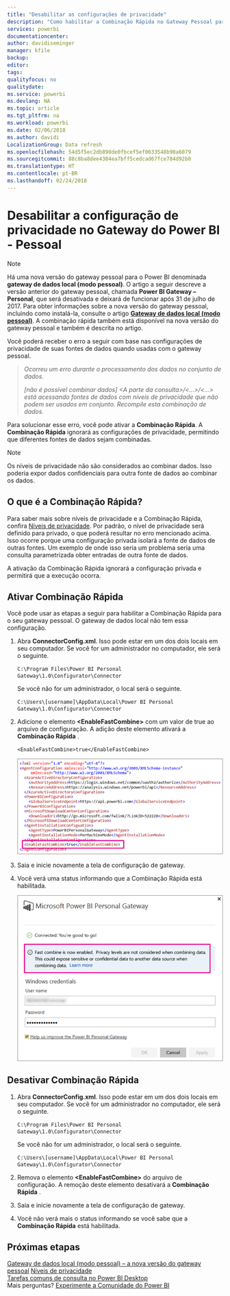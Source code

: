 ```yaml
---
title: "Desabilitar as configurações de privacidade"
description: "Como habilitar a Combinação Rápida no Gateway Pessoal para desabilitar as configurações de privacidade para a atualização."
services: powerbi
documentationcenter: 
author: davidiseminger
manager: kfile
backup: 
editor: 
tags: 
qualityfocus: no
qualitydate: 
ms.service: powerbi
ms.devlang: NA
ms.topic: article
ms.tgt_pltfrm: na
ms.workload: powerbi
ms.date: 02/06/2018
ms.author: davidi
LocalizationGroup: Data refresh
ms.openlocfilehash: 54d5f5ec2db890de0fbcef5ef0633548b90a6079
ms.sourcegitcommit: 88c8ba8dee4384ea7bff5cedcad67fce784d92b0
ms.translationtype: HT
ms.contentlocale: pt-BR
ms.lasthandoff: 02/24/2018
---
```

# <a name="disable-privacy-setting-in-power-bi-gateway---personal"></a>Desabilitar a configuração de privacidade no Gateway do Power BI - Pessoal
> [!NOTE]
> Há uma nova versão do gateway pessoal para o Power BI denominada **gateway de dados local (modo pessoal)**. O artigo a seguir descreve a versão anterior do gateway pessoal, chamada **Power BI Gateway – Personal**, que será desativada e deixará de funcionar após 31 de julho de 2017. Para obter informações sobre a nova versão do gateway pessoal, incluindo como instalá-la, consulte o artigo [**Gateway de dados local (modo pessoal)**](service-gateway-personal-mode.md). A combinação rápida também está disponível na nova versão do gateway pessoal e também é descrita no artigo.
> 
> 

Você poderá receber o erro a seguir com base nas configurações de privacidade de suas fontes de dados quando usadas com o gateway pessoal.

> *Ocorreu um erro durante o processamento dos dados no conjunto de dados.*
> 
> *[não é possível combinar dados] &lt;A parte da consulta&gt;/&lt;…&gt;/&lt;…&gt; está acessando fontes de dados com níveis de privacidade que não podem ser usados em conjunto. Recompile esta combinação de dados.*
> 
> 

Para solucionar esse erro, você pode ativar a **Combinação Rápida**. A **Combinação Rápida** ignorará as configurações de privacidade, permitindo que diferentes fontes de dados sejam combinadas.

> [!NOTE]
> Os níveis de privacidade não são considerados ao combinar dados. Isso poderia expor dados confidenciais para outra fonte de dados ao combinar os dados.
> 
> 

## <a name="what-is-fast-combine"></a>O que é a Combinação Rápida?
Para saber mais sobre níveis de privacidade e a Combinação Rápida, confira [Níveis de privacidade](https://support.office.com/article/Privacy-levels-Power-Query-CC3EDE4D-359E-4B28-BC72-9BEE7900B540). Por padrão, o nível de privacidade será definido para privado, o que poderá resultar no erro mencionado acima. Isso ocorre porque uma configuração privada isolará a fonte de dados de outras fontes. Um exemplo de onde isso seria um problema seria uma consulta parametrizada obter entradas de outra fonte de dados.

A ativação da Combinação Rápida ignorará a configuração privada e permitirá que a execução ocorra.

## <a name="turn-on-fast-combine"></a>Ativar Combinação Rápida
Você pode usar as etapas a seguir para habilitar a Combinação Rápida para o seu gateway pessoal. O gateway de dados local não tem essa configuração.

1. Abra **ConnectorConfig.xml**.  Isso pode estar em um dos dois locais em seu computador.  Se você for um administrador no computador, ele será o seguinte.
   
    <pre><code>C:\Program Files\Power BI Personal Gateway\1.0\Configurator\Connector</code></pre>
   
    Se você não for um administrador, o local será o seguinte.
   
    <pre><code>C:\Users\[username]\AppData\Local\Power BI Personal Gateway\1.0\Configurator\Connector</code></pre>
    
2. Adicione o elemento **&lt;EnableFastCombine&gt;** com um valor de true ao arquivo de configuração. A adição deste elemento ativará a **Combinação Rápida** .
   
   <pre><code>&lt;EnableFastCombine&gt;true&lt;/EnableFastCombine&gt;</code></pre>
   
   ![](media/refresh-enable-fast-combine/configfile.png)
3. Saia e inicie novamente a tela de configuração de gateway.
4. Você verá uma status informando que a Combinação Rápida está habilitada.
   
   ![](media/refresh-enable-fast-combine/fastcombineenabled.png)

## <a name="turn-off-fast-combine"></a>Desativar Combinação Rápida
1. Abra **ConnectorConfig.xml**.  Isso pode estar em um dos dois locais em seu computador.  Se você for um administrador no computador, ele será o seguinte.
   
    <pre><code>C:\Program Files\Power BI Personal Gateway\1.0\Configurator\Connector</code></pre>
   
    Se você não for um administrador, o local será o seguinte.
   
    <pre><code>C:\Users\[username]\AppData\Local\Power BI Personal Gateway\1.0\Configurator\Connector</code></pre>

2. Remova o elemento **&lt;EnableFastCombine&gt;** do arquivo de configuração. A remoção deste elemento desativará a **Combinação Rápida** .
3. Saia e inicie novamente a tela de configuração de gateway.
4. Você não verá mais o status informando se você sabe que a **Combinação Rápida** está habilitada.

## <a name="next-steps"></a>Próximas etapas
[Gateway de dados local (modo pessoal) – a nova versão do gateway pessoal](service-gateway-personal-mode.md)
[Níveis de privacidade](https://support.office.com/article/Privacy-levels-Power-Query-CC3EDE4D-359E-4B28-BC72-9BEE7900B540)  
[Tarefas comuns de consulta no Power BI Desktop](desktop-common-query-tasks.md)  
Mais perguntas? [Experimente a Comunidade do Power BI](http://community.powerbi.com/)

